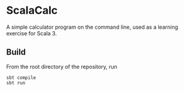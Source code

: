 # ScalaCalc

A simple calculator program on the command line, used as a learning exercise for Scala 3.

## Build

From the root directory of the repository, run

```shell
sbt compile
sbt run
```

